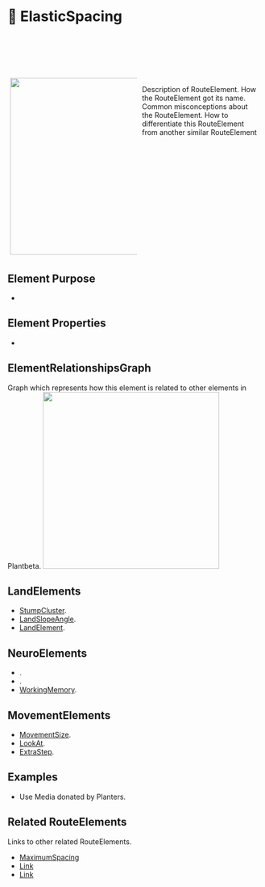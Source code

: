 # 👣 ElasticSpacing

<div style="display: flex; width: %100; margin-top: 100px;">
    <div style="margin: 5px; width: 50%">
        <img height="350" width="350" src="/RoutePhoto.png"/>
    </div>
    <div style="margin: 5px; width: 50%">
        <p >Description of RouteElement. How the RouteElement got its name. Common misconceptions about the RouteElement. How to differentiate this RouteElement from another similar RouteElement</p>
    </div>
</div>

## Element Purpose

- 

## Element Properties

- 

## ElementRelationshipsGraph

Graph which represents how this element is related to other elements in Plantbeta.
<img height="350" width="350" src="/DirectedGraph_UndirectedGraph.png"/>

## LandElements
- [StumpCluster]().
- [LandSlopeAngle]().
- [LandElement]().
## NeuroElements
- []().
- []().
- [WorkingMemory]().

## MovementElements
- [MovementSize]().
- [LookAt]().
- [ExtraStep]().

## Examples

- Use Media donated by Planters. 

## Related RouteElements

Links to other related RouteElements. 

- [MaximumSpacing]()
- [Link]()
- [Link]()